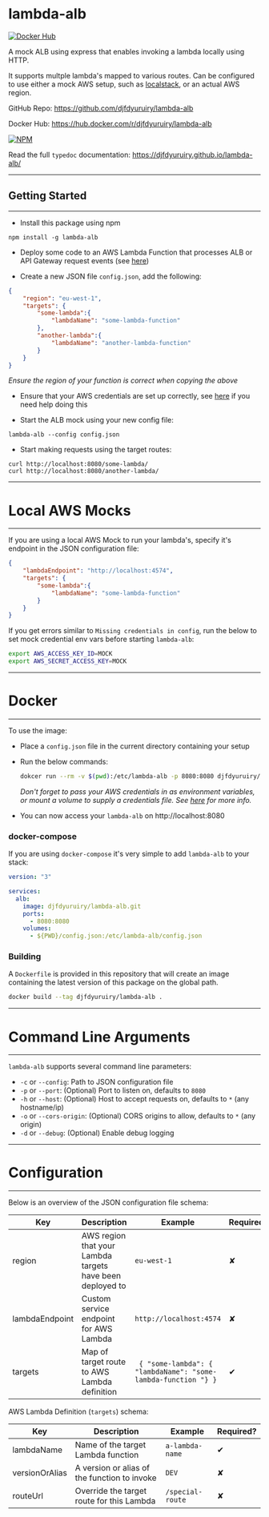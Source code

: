 # lambda-alb

[![Docker Hub](https://img.shields.io/docker/pulls/djfdyuruiry/lambda-alb)](https://hub.docker.com/r/djfdyuruiry/lambda-alb)

A mock ALB using express that enables invoking a lambda locally using HTTP.

It supports multple lambda's mapped to various routes. Can be configured to use either a mock AWS setup, such as [localstack](https://localstack.cloud/), or an actual AWS region.

GitHub Repo: https://github.com/djfdyuruiry/lambda-alb

Docker Hub: https://hub.docker.com/r/djfdyuruiry/lambda-alb

[![NPM](https://nodei.co/npm/lambda-alb.png)](https://nodei.co/npm/lambda-alb/)

Read the full `typedoc` documentation: https://djfdyuruiry.github.io/lambda-alb/

---

## Getting Started

---

- Install this package using npm

```shell
npm install -g lambda-alb
```

- Deploy some code to an AWS Lambda Function that processes ALB or API Gateway request events (see [here](https://docs.aws.amazon.com/elasticloadbalancing/latest/application/lambda-functions.html))

- Create a new JSON file `config.json`, add the following:

```json
{
    "region": "eu-west-1",
    "targets": {
        "some-lambda":{
            "lambdaName": "some-lambda-function"
        },
        "another-lambda":{
            "lambdaName": "another-lambda-function"
        }
    }
}
```

*Ensure the region of your function is correct when copying the above*

- Ensure that your AWS credentials are set up correctly, see [here](https://docs.aws.amazon.com/sdk-for-javascript/v2/developer-guide/setting-credentials-node.html) if you need help doing this

- Start the ALB mock using your new config file:

```shell
lambda-alb --config config.json
```

- Start making requests using the target routes:

```
curl http://localhost:8080/some-lambda/
curl http://localhost:8080/another-lambda/
```

----

# Local AWS Mocks

----

If you are using a local AWS Mock to run your lambda's, specify it's endpoint in the JSON configuration file:

```json
{
    "lambdaEndpoint": "http://localhost:4574",
    "targets": {
        "some-lambda":{
            "lambdaName": "some-lambda-function"
        }
    }
}
```

If you get errors similar to `Missing credentials in config`, run the below to set mock credential env vars before starting `lambda-alb`:

```bash
export AWS_ACCESS_KEY_ID=MOCK
export AWS_SECRET_ACCESS_KEY=MOCK
```

----

# Docker

----

To use the image:

- Place a `config.json` file in the current directory containing your setup

- Run the below commands:

    ```bash
    dokcer run --rm -v $(pwd):/etc/lambda-alb -p 8080:8080 djfdyuruiry/lambda-alb
    ```

    *Don't forget to pass your AWS credentials in as environment variables, or mount a volume to supply a credentials file. See [here](https://docs.aws.amazon.com/sdk-for-javascript/v2/developer-guide/setting-credentials-node.html) for more info.*

- You can now access your `lambda-alb` on http://localhost:8080

### docker-compose

If you are using `docker-compose` it's very simple to add `lambda-alb` to your stack:

```yaml
version: "3"

services:
  alb:
    image: djfdyuruiry/lambda-alb.git
    ports:
      - 8080:8080
    volumes:
      - ${PWD}/config.json:/etc/lambda-alb/config.json
```

### Building

A `Dockerfile` is provided in this repository that will create an image containing the latest version of this package on the global path.

```bash
docker build --tag djfdyuruiry/lambda-alb .
```

----

# Command Line Arguments

----

`lambda-alb` supports several command line parameters:

- `-c` or `--config`:        Path to JSON configuration file
- `-p` or `--port`:          (Optional) Port to listen on, defaults to `8080`
- `-h` or `--host`:          (Optional) Host to accept requests on, defaults to `*` (any hostname/ip)
- `-o` or `--cors-origin`:   (Optional) CORS origins to allow, defaults to `*` (any origin)
- `-d` or `--debug`:         (Optional) Enable debug logging

----

# Configuration

----

Below is an overview of the JSON configuration file schema:

| Key            | Description                                               | Example                                                        | Required? |
|----------------|-----------------------------------------------------------|----------------------------------------------------------------|-----------|
| region         | AWS region that your Lambda targets have been deployed to | `eu-west-1`                                                    | ✘         |
| lambdaEndpoint | Custom service endpoint for AWS Lambda                    | `http://localhost:4574`                                        | ✘         |
| targets        | Map of target route to AWS Lambda definition              | ` { "some-lambda": { "lambdaName": "some-lambda-function "} }` | ✔         |

AWS Lambda Definition (`targets`) schema:

| Key            | Description                                  | Example         | Required? |
|----------------|----------------------------------------------|-----------------|-----------|
| lambdaName     | Name of the target Lambda function           | `a-lambda-name` |     ✔     |
| versionOrAlias | A version or alias of the function to invoke | `DEV`           |     ✘     |
| routeUrl       | Override the target route for this Lambda    | `/special-route`|     ✘     |
